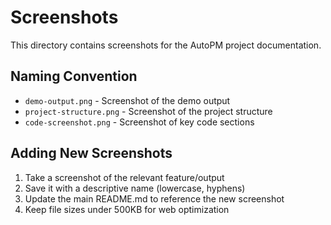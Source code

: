 # Screenshots

This directory contains screenshots for the AutoPM project documentation.

## Naming Convention

- `demo-output.png` - Screenshot of the demo output
- `project-structure.png` - Screenshot of the project structure
- `code-screenshot.png` - Screenshot of key code sections

## Adding New Screenshots

1. Take a screenshot of the relevant feature/output
2. Save it with a descriptive name (lowercase, hyphens)
3. Update the main README.md to reference the new screenshot
4. Keep file sizes under 500KB for web optimization
